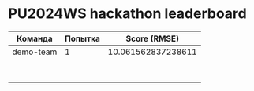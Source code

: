# PU2024WS hackathon leaderboard

| Команда   | Попытка | Score (RMSE)       |
| --------- | ------- | ------------------ |
| demo-team | 1       | 10.061562837238611 |
|           |         |                    |
|           |         |                    |
|           |         |                    |
|           |         |                    |
|           |         |                    |
|           |         |                    |
|           |         |                    |
|           |         |                    |

